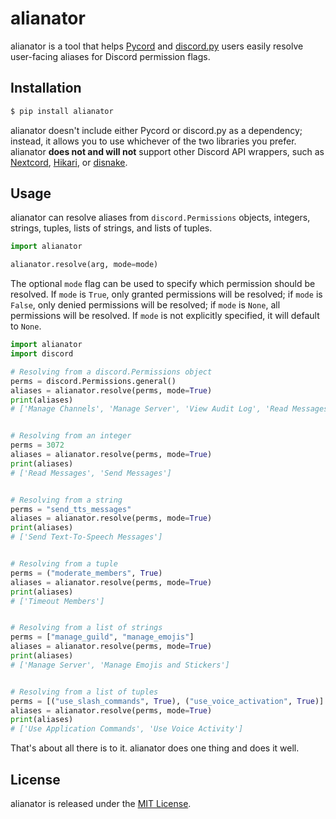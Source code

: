 # alianator

alianator is a tool that helps [Pycord](https://github.com/Pycord-Development/pycord) and
[discord.py](https://github.com/Rapptz/discord.py) users easily resolve user-facing aliases for Discord permission
flags.

## Installation

```bash
$ pip install alianator
```

alianator doesn't include either Pycord or discord.py as a dependency; instead, it allows you to use whichever of the 
two libraries you prefer. alianator **does not and will not** support other Discord API wrappers, such as
[Nextcord](https://github.com/nextcord/nextcord), [Hikari](https://github.com/hikari-py/hikari), or
[disnake](https://github.com/DisnakeDev/disnake).

## Usage

alianator can resolve aliases from `discord.Permissions` objects, integers, strings, tuples, lists of strings, and lists
of tuples.

```python
import alianator

alianator.resolve(arg, mode=mode)
```

The optional `mode` flag can be used to specify which permission should be resolved. If `mode` is `True`, only granted
permissions will be resolved; if `mode` is `False`, only denied permissions will be resolved; if `mode` is `None`, all
permissions will be resolved. If `mode` is not explicitly specified, it will default to `None`.

```python
import alianator
import discord

# Resolving from a discord.Permissions object
perms = discord.Permissions.general()
aliases = alianator.resolve(perms, mode=True)
print(aliases)
# ['Manage Channels', 'Manage Server', 'View Audit Log', 'Read Messages', 'View Guild Insights', 'Manage Roles', 'Manage Webhooks', 'Manage Emojis and Stickers']


# Resolving from an integer
perms = 3072
aliases = alianator.resolve(perms, mode=True)
print(aliases)
# ['Read Messages', 'Send Messages']


# Resolving from a string
perms = "send_tts_messages"
aliases = alianator.resolve(perms, mode=True)
print(aliases)
# ['Send Text-To-Speech Messages']


# Resolving from a tuple
perms = ("moderate_members", True)
aliases = alianator.resolve(perms, mode=True)
print(aliases)
# ['Timeout Members']


# Resolving from a list of strings
perms = ["manage_guild", "manage_emojis"]
aliases = alianator.resolve(perms, mode=True)
print(aliases)
# ['Manage Server', 'Manage Emojis and Stickers']


# Resolving from a list of tuples
perms = [("use_slash_commands", True), ("use_voice_activation", True)]
aliases = alianator.resolve(perms, mode=True)
print(aliases)
# ['Use Application Commands', 'Use Voice Activity']
```

That's about all there is to it. alianator does one thing and does it well.

## License

alianator is released under the [MIT License](https://github.com/celsiusnarhwal/alianator/blob/master/LICENSE.md).